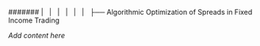 ####### |   |   |   |   |   |   ├── Algorithmic Optimization of Spreads in Fixed Income Trading

*Add content here*